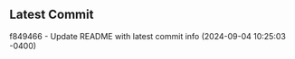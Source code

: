 
## Latest Commit
f849466 - Update README with latest commit info (2024-09-04 10:25:03 -0400) <Yunxi-Zhou>
